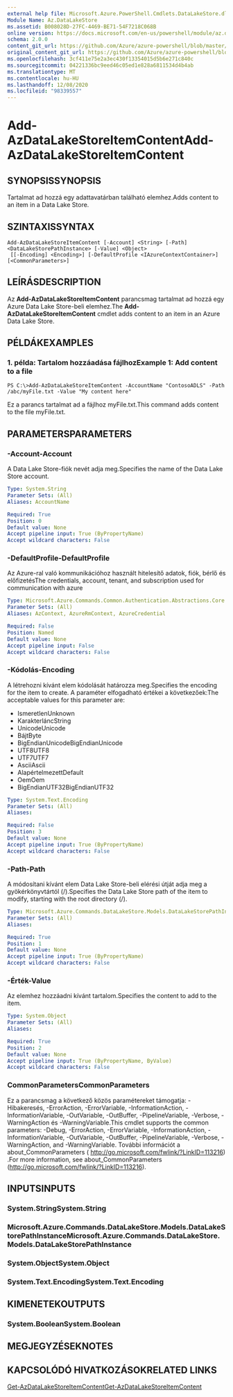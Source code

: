 ```yaml
---
external help file: Microsoft.Azure.PowerShell.Cmdlets.DataLakeStore.dll-Help.xml
Module Name: Az.DataLakeStore
ms.assetid: B008028D-27FC-4469-BE71-54F7218C068B
online version: https://docs.microsoft.com/en-us/powershell/module/az.datalakestore/add-azdatalakestoreitemcontent
schema: 2.0.0
content_git_url: https://github.com/Azure/azure-powershell/blob/master/src/DataLakeStore/DataLakeStore/help/Add-AzDataLakeStoreItemContent.md
original_content_git_url: https://github.com/Azure/azure-powershell/blob/master/src/DataLakeStore/DataLakeStore/help/Add-AzDataLakeStoreItemContent.md
ms.openlocfilehash: 3cf411e75e2a3ec430f13354015d5b6e271c840c
ms.sourcegitcommit: 04221336bc9eed46c05ed1e828a6811534d4b4ab
ms.translationtype: MT
ms.contentlocale: hu-HU
ms.lasthandoff: 12/08/2020
ms.locfileid: "98339557"
---
```

# <span data-ttu-id="25aef-101">Add-AzDataLakeStoreItemContent</span><span class="sxs-lookup"><span data-stu-id="25aef-101">Add-AzDataLakeStoreItemContent</span></span>

## <span data-ttu-id="25aef-102">SYNOPSIS</span><span class="sxs-lookup"><span data-stu-id="25aef-102">SYNOPSIS</span></span>
<span data-ttu-id="25aef-103">Tartalmat ad hozzá egy adattavatárban található elemhez.</span><span class="sxs-lookup"><span data-stu-id="25aef-103">Adds content to an item in a Data Lake Store.</span></span>

## <span data-ttu-id="25aef-104">SZINTAXIS</span><span class="sxs-lookup"><span data-stu-id="25aef-104">SYNTAX</span></span>

```
Add-AzDataLakeStoreItemContent [-Account] <String> [-Path] <DataLakeStorePathInstance> [-Value] <Object>
 [[-Encoding] <Encoding>] [-DefaultProfile <IAzureContextContainer>] [<CommonParameters>]
```

## <span data-ttu-id="25aef-105">LEÍRÁS</span><span class="sxs-lookup"><span data-stu-id="25aef-105">DESCRIPTION</span></span>
<span data-ttu-id="25aef-106">Az **Add-AzDataLakeStoreItemContent** parancsmag tartalmat ad hozzá egy Azure Data Lake Store-beli elemhez.</span><span class="sxs-lookup"><span data-stu-id="25aef-106">The **Add-AzDataLakeStoreItemContent** cmdlet adds content to an item in an Azure Data Lake Store.</span></span>

## <span data-ttu-id="25aef-107">PÉLDÁK</span><span class="sxs-lookup"><span data-stu-id="25aef-107">EXAMPLES</span></span>

### <span data-ttu-id="25aef-108">1. példa: Tartalom hozzáadása fájlhoz</span><span class="sxs-lookup"><span data-stu-id="25aef-108">Example 1: Add content to a file</span></span>
```
PS C:\>Add-AzDataLakeStoreItemContent -AccountName "ContosoADLS" -Path /abc/myFile.txt -Value "My content here"
```

<span data-ttu-id="25aef-109">Ez a parancs tartalmat ad a fájlhoz myFile.txt.</span><span class="sxs-lookup"><span data-stu-id="25aef-109">This command adds content to the file myFile.txt.</span></span>

## <span data-ttu-id="25aef-110">PARAMETERS</span><span class="sxs-lookup"><span data-stu-id="25aef-110">PARAMETERS</span></span>

### <span data-ttu-id="25aef-111">-Account</span><span class="sxs-lookup"><span data-stu-id="25aef-111">-Account</span></span>
<span data-ttu-id="25aef-112">A Data Lake Store-fiók nevét adja meg.</span><span class="sxs-lookup"><span data-stu-id="25aef-112">Specifies the name of the Data Lake Store account.</span></span>

```yaml
Type: System.String
Parameter Sets: (All)
Aliases: AccountName

Required: True
Position: 0
Default value: None
Accept pipeline input: True (ByPropertyName)
Accept wildcard characters: False
```

### <span data-ttu-id="25aef-113">-DefaultProfile</span><span class="sxs-lookup"><span data-stu-id="25aef-113">-DefaultProfile</span></span>
<span data-ttu-id="25aef-114">Az Azure-ral való kommunikációhoz használt hitelesítő adatok, fiók, bérlő és előfizetés</span><span class="sxs-lookup"><span data-stu-id="25aef-114">The credentials, account, tenant, and subscription used for communication with azure</span></span>

```yaml
Type: Microsoft.Azure.Commands.Common.Authentication.Abstractions.Core.IAzureContextContainer
Parameter Sets: (All)
Aliases: AzContext, AzureRmContext, AzureCredential

Required: False
Position: Named
Default value: None
Accept pipeline input: False
Accept wildcard characters: False
```

### <span data-ttu-id="25aef-115">-Kódolás</span><span class="sxs-lookup"><span data-stu-id="25aef-115">-Encoding</span></span>
<span data-ttu-id="25aef-116">A létrehozni kívánt elem kódolását határozza meg.</span><span class="sxs-lookup"><span data-stu-id="25aef-116">Specifies the encoding for the item to create.</span></span>
<span data-ttu-id="25aef-117">A paraméter elfogadható értékei a következőek:</span><span class="sxs-lookup"><span data-stu-id="25aef-117">The acceptable values for this parameter are:</span></span>
- <span data-ttu-id="25aef-118">Ismeretlen</span><span class="sxs-lookup"><span data-stu-id="25aef-118">Unknown</span></span>
- <span data-ttu-id="25aef-119">Karakterlánc</span><span class="sxs-lookup"><span data-stu-id="25aef-119">String</span></span>
- <span data-ttu-id="25aef-120">Unicode</span><span class="sxs-lookup"><span data-stu-id="25aef-120">Unicode</span></span>
- <span data-ttu-id="25aef-121">Bájt</span><span class="sxs-lookup"><span data-stu-id="25aef-121">Byte</span></span>
- <span data-ttu-id="25aef-122">BigEndianUnicode</span><span class="sxs-lookup"><span data-stu-id="25aef-122">BigEndianUnicode</span></span>
- <span data-ttu-id="25aef-123">UTF8</span><span class="sxs-lookup"><span data-stu-id="25aef-123">UTF8</span></span>
- <span data-ttu-id="25aef-124">UTF7</span><span class="sxs-lookup"><span data-stu-id="25aef-124">UTF7</span></span>
- <span data-ttu-id="25aef-125">Ascii</span><span class="sxs-lookup"><span data-stu-id="25aef-125">Ascii</span></span>
- <span data-ttu-id="25aef-126">Alapértelmezett</span><span class="sxs-lookup"><span data-stu-id="25aef-126">Default</span></span>
- <span data-ttu-id="25aef-127">Oem</span><span class="sxs-lookup"><span data-stu-id="25aef-127">Oem</span></span>
- <span data-ttu-id="25aef-128">BigEndianUTF32</span><span class="sxs-lookup"><span data-stu-id="25aef-128">BigEndianUTF32</span></span>

```yaml
Type: System.Text.Encoding
Parameter Sets: (All)
Aliases:

Required: False
Position: 3
Default value: None
Accept pipeline input: True (ByPropertyName)
Accept wildcard characters: False
```

### <span data-ttu-id="25aef-129">-Path</span><span class="sxs-lookup"><span data-stu-id="25aef-129">-Path</span></span>
<span data-ttu-id="25aef-130">A módosítani kívánt elem Data Lake Store-beli elérési útját adja meg a gyökérkönyvtártól (/).</span><span class="sxs-lookup"><span data-stu-id="25aef-130">Specifies the Data Lake Store path of the item to modify, starting with the root directory (/).</span></span>

```yaml
Type: Microsoft.Azure.Commands.DataLakeStore.Models.DataLakeStorePathInstance
Parameter Sets: (All)
Aliases:

Required: True
Position: 1
Default value: None
Accept pipeline input: True (ByPropertyName)
Accept wildcard characters: False
```

### <span data-ttu-id="25aef-131">-Érték</span><span class="sxs-lookup"><span data-stu-id="25aef-131">-Value</span></span>
<span data-ttu-id="25aef-132">Az elemhez hozzáadni kívánt tartalom.</span><span class="sxs-lookup"><span data-stu-id="25aef-132">Specifies the content to add to the item.</span></span>

```yaml
Type: System.Object
Parameter Sets: (All)
Aliases:

Required: True
Position: 2
Default value: None
Accept pipeline input: True (ByPropertyName, ByValue)
Accept wildcard characters: False
```

### <span data-ttu-id="25aef-133">CommonParameters</span><span class="sxs-lookup"><span data-stu-id="25aef-133">CommonParameters</span></span>
<span data-ttu-id="25aef-134">Ez a parancsmag a következő közös paramétereket támogatja: -Hibakeresés, -ErrorAction, -ErrorVariable, -InformationAction, -InformationVariable, -OutVariable, -OutBuffer, -PipelineVariable, -Verbose, -WarningAction és -WarningVariable.</span><span class="sxs-lookup"><span data-stu-id="25aef-134">This cmdlet supports the common parameters: -Debug, -ErrorAction, -ErrorVariable, -InformationAction, -InformationVariable, -OutVariable, -OutBuffer, -PipelineVariable, -Verbose, -WarningAction, and -WarningVariable.</span></span> <span data-ttu-id="25aef-135">További információt a about_CommonParameters ( http://go.microsoft.com/fwlink/?LinkID=113216) .</span><span class="sxs-lookup"><span data-stu-id="25aef-135">For more information, see about_CommonParameters (http://go.microsoft.com/fwlink/?LinkID=113216).</span></span>

## <span data-ttu-id="25aef-136">INPUTS</span><span class="sxs-lookup"><span data-stu-id="25aef-136">INPUTS</span></span>

### <span data-ttu-id="25aef-137">System.String</span><span class="sxs-lookup"><span data-stu-id="25aef-137">System.String</span></span>

### <span data-ttu-id="25aef-138">Microsoft.Azure.Commands.DataLakeStore.Models.DataLakeStorePathInstance</span><span class="sxs-lookup"><span data-stu-id="25aef-138">Microsoft.Azure.Commands.DataLakeStore.Models.DataLakeStorePathInstance</span></span>

### <span data-ttu-id="25aef-139">System.Object</span><span class="sxs-lookup"><span data-stu-id="25aef-139">System.Object</span></span>

### <span data-ttu-id="25aef-140">System.Text.Encoding</span><span class="sxs-lookup"><span data-stu-id="25aef-140">System.Text.Encoding</span></span>

## <span data-ttu-id="25aef-141">KIMENETEK</span><span class="sxs-lookup"><span data-stu-id="25aef-141">OUTPUTS</span></span>

### <span data-ttu-id="25aef-142">System.Boolean</span><span class="sxs-lookup"><span data-stu-id="25aef-142">System.Boolean</span></span>

## <span data-ttu-id="25aef-143">MEGJEGYZÉSEK</span><span class="sxs-lookup"><span data-stu-id="25aef-143">NOTES</span></span>

## <span data-ttu-id="25aef-144">KAPCSOLÓDÓ HIVATKOZÁSOK</span><span class="sxs-lookup"><span data-stu-id="25aef-144">RELATED LINKS</span></span>

[<span data-ttu-id="25aef-145">Get-AzDataLakeStoreItemContent</span><span class="sxs-lookup"><span data-stu-id="25aef-145">Get-AzDataLakeStoreItemContent</span></span>](./Get-AzDataLakeStoreItemContent.md)


